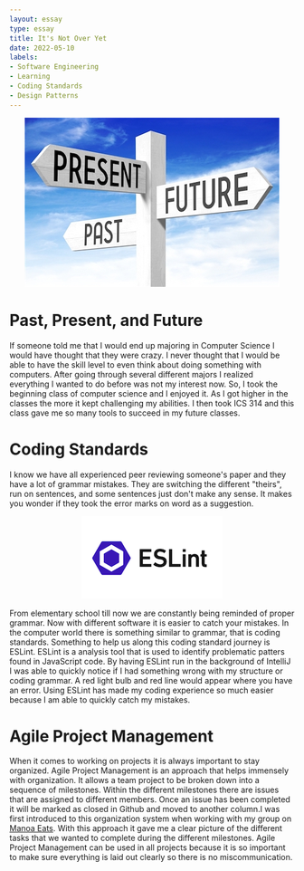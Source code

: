 ```yaml
---
layout: essay
type: essay
title: It's Not Over Yet
date: 2022-05-10
labels:
- Software Engineering
- Learning
- Coding Standards
- Design Patterns
---
```

<p align="center">
<img src="../images/Past-Present-Future.jpeg">
</p>

# Past, Present, and Future
If someone told me that I would end up majoring in Computer Science I would have thought that they were crazy. I never thought that I would be able to have the skill level to even think about doing something with computers. After going through several different majors I realized everything I wanted to do before was not my interest now. So, I took the beginning class of computer science and I enjoyed it. As I got higher in the classes the more it kept challenging my abilities. I then took ICS 314 and this class gave me so many tools to succeed in my future classes. 

# Coding Standards
I know we have all experienced peer reviewing someone's paper and they have a lot of grammar mistakes. They are switching the different "theirs", run on sentences, and some sentences just don't make any sense. It makes you wonder if they took the error marks on word as a suggestion. 

<p align="center">
<img src="../images/ESLint.png">
</p>

From elementary school till now we are constantly being reminded of proper grammar. Now with different software it is easier to catch your mistakes. In the computer world there is something similar to grammar, that is coding standards. Something to help us along this coding standard journey is ESLint. ESLint is a analysis tool that is used to identify problematic patters found in JavaScript code. By having ESLint run in the background of IntelliJ I was able to quickly notice if I had something wrong with my structure or coding grammar. A red light bulb and red line would appear where you have an error. Using ESLint has made my coding experience so much easier because I am able to quickly catch my mistakes. 

# Agile Project Management  
When it comes to working on projects it is always important to stay organized. Agile Project Management is an approach that helps immensely with organization. It allows a team project to be broken down into a sequence of milestones. Within the different milestones there are issues that are assigned to different members. Once an issue has been completed it will be marked as closed in Github and moved to another column.I was first introduced to this organization system when working with my group on [Manoa Eats](https://manoa-eats.xyz/#/). With this approach it gave me a clear picture of the different tasks that we wanted to complete during the different milestones. Agile Project Management can be used in all projects because it is so important to make sure everything is laid out clearly so there is no miscommunication. 
